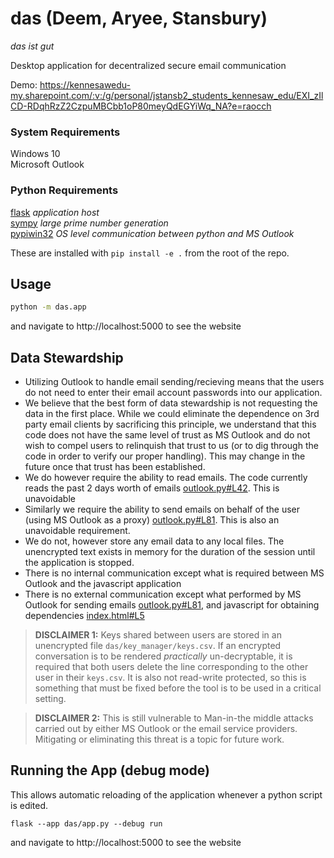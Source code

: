 # das (Deem, Aryee, Stansbury)
_das ist gut_

Desktop application for decentralized secure email communication

Demo: https://kennesawedu-my.sharepoint.com/:v:/g/personal/jstansb2_students_kennesaw_edu/EXI_zIlCD-RDqhRzZ2CzpuMBCbb1oP80meyQdEGYiWq_NA?e=raocch
### System Requirements
Windows 10 <br>
Microsoft Outlook <br>
### Python Requirements
[flask](https://pypi.org/project/Flask/) _application host_ <br>
[sympy](https://pypi.org/project/sympy/) _large prime number generation_ <br>
[pypiwin32](https://pypi.org/project/pypiwin32/) _OS level communication between python and MS Outlook_

These are installed with `pip install -e .` from the root of the repo.

## Usage
```bash
python -m das.app
```
and navigate to http://localhost:5000 to see the website

## Data Stewardship
  - Utilizing Outlook to handle email sending/recieving means that the users do not need to enter their email account passwords into our application.
  - We believe that the best form of data stewardship is not requesting the data in the first place. While we could eliminate the dependence on 3rd party email clients by sacrificing this principle, we understand that this code does not have the same level of trust as MS Outlook and do not wish to compel users to relinquish that trust to us (or to dig through the code in order to verify our proper handling). This may change in the future once that trust has been established.
  - We do however require the ability to read emails. The code currently reads the past 2 days worth of emails [outlook.py#L42](https://github.com/JoelStansbury/das/blob/main/das/outlook/outlook.py#L42). This is unavoidable
  - Similarly we require the ability to send emails on behalf of the user (using MS Outlook as a proxy) [outlook.py#L81](https://github.com/JoelStansbury/das/blob/main/das/outlook/outlook.py#L81). This is also an unavoidable requirement.
  - We do not, however store any email data to any local files. The unencrypted text exists in memory for the duration of the session until the application is stopped.
  - There is no internal communication except what is required between MS Outlook and the javascript application
  - There is no external communication except what performed by MS Outlook for sending emails [outlook.py#L81](https://github.com/JoelStansbury/das/blob/main/das/outlook/outlook.py#L81), and javascript for obtaining dependencies [index.html#L5](https://github.com/JoelStansbury/das/blob/main/das/templates/index.html#L5)


> __DISCLAIMER 1:__ Keys shared between users are stored in an unencrypted file `das/key_manager/keys.csv`. If an encrypted conversation is to be rendered _practically_ un-decryptable, it is required that both users delete the line corresponding to the other user in their `keys.csv`. It is also not read-write protected, so this is something that must be fixed before the tool is to be used in a critical setting.

> __DISCLAIMER 2:__ This is still vulnerable to Man-in-the middle attacks carried out by either MS Outlook or the email service providers. Mitigating or eliminating this threat is a topic for future work.

## Running the App (debug mode)
This allows automatic reloading of the application whenever a python script is edited.

`flask --app das/app.py --debug run`

and navigate to http://localhost:5000 to see the website
